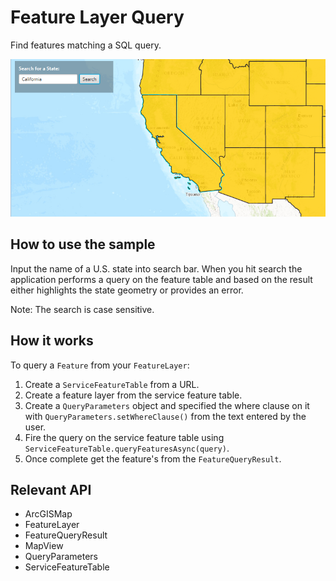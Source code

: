 # Feature Layer Query

Find features matching a SQL query.

![](FeatureLayerQuery.png)

## How to use the sample

Input the name of a U.S. state into search bar. When you hit search the application performs a query on the feature table and based on the result either highlights the state geometry or provides an error.

Note: The search is case sensitive.

## How it works

To query a `Feature` from your `FeatureLayer`:


  1. Create a `ServiceFeatureTable` from a URL.
  2. Create a feature layer from the service feature table.
  3. Create a `QueryParameters` object and specified the where clause on it with `QueryParameters.setWhereClause()` from the text entered by the user.
  4. Fire the query on the service feature table using `ServiceFeatureTable.queryFeaturesAsync(query)`.
  5. Once complete get the feature's from the `FeatureQueryResult`.


## Relevant API


*   ArcGISMap
*   FeatureLayer
*   FeatureQueryResult
*   MapView
*   QueryParameters
*   ServiceFeatureTable

